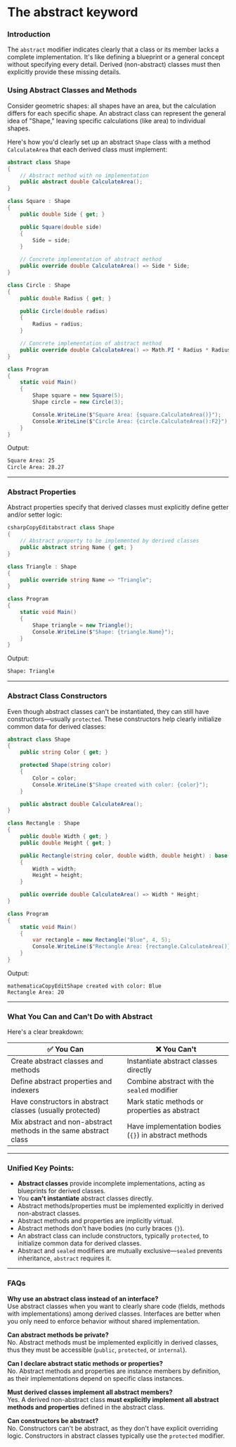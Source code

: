 # The abstract keyword

### Introduction

The `abstract` modifier indicates clearly that a class or its member lacks a complete implementation. It's like defining a blueprint or a general concept without specifying every detail. Derived (non-abstract) classes must then explicitly provide these missing details.



### Using Abstract Classes and Methods

Consider geometric shapes: all shapes have an area, but the calculation differs for each specific shape. An abstract class can represent the general idea of "Shape," leaving specific calculations (like area) to individual shapes.

Here's how you'd clearly set up an abstract `Shape` class with a method `CalculateArea` that each derived class must implement:

```csharp
abstract class Shape
{
    // Abstract method with no implementation
    public abstract double CalculateArea();
}

class Square : Shape
{
    public double Side { get; }

    public Square(double side)
    {
        Side = side;
    }

    // Concrete implementation of abstract method
    public override double CalculateArea() => Side * Side;
}

class Circle : Shape
{
    public double Radius { get; }

    public Circle(double radius)
    {
        Radius = radius;
    }

    // Concrete implementation of abstract method
    public override double CalculateArea() => Math.PI * Radius * Radius;
}

class Program
{
    static void Main()
    {
        Shape square = new Square(5);
        Shape circle = new Circle(3);

        Console.WriteLine($"Square Area: {square.CalculateArea()}");
        Console.WriteLine($"Circle Area: {circle.CalculateArea():F2}");
    }
}
```

Output:

```bash
Square Area: 25
Circle Area: 28.27
```



***

### Abstract Properties

Abstract properties specify that derived classes must explicitly define getter and/or setter logic:

```csharp
csharpCopyEditabstract class Shape
{
    // Abstract property to be implemented by derived classes
    public abstract string Name { get; }
}

class Triangle : Shape
{
    public override string Name => "Triangle";
}

class Program
{
    static void Main()
    {
        Shape triangle = new Triangle();
        Console.WriteLine($"Shape: {triangle.Name}");
    }
}
```

Output:

```bash
Shape: Triangle
```

***

### Abstract Class Constructors

Even though abstract classes can't be instantiated, they can still have constructors—usually `protected`. These constructors help clearly initialize common data for derived classes:

```csharp
abstract class Shape
{
    public string Color { get; }

    protected Shape(string color)
    {
        Color = color;
        Console.WriteLine($"Shape created with color: {color}");
    }

    public abstract double CalculateArea();
}

class Rectangle : Shape
{
    public double Width { get; }
    public double Height { get; }

    public Rectangle(string color, double width, double height) : base(color)
    {
        Width = width;
        Height = height;
    }

    public override double CalculateArea() => Width * Height;
}

class Program
{
    static void Main()
    {
        var rectangle = new Rectangle("Blue", 4, 5);
        Console.WriteLine($"Rectangle Area: {rectangle.CalculateArea()}");
    }
}

```

Output:

```
mathematicaCopyEditShape created with color: Blue
Rectangle Area: 20
```

***

### What You **Can** and **Can't** Do with Abstract

Here's a clear breakdown:

| ✅ **You Can**                                                    | ❌ **You Can't**                                       |
| ---------------------------------------------------------------- | ----------------------------------------------------- |
| Create abstract classes and methods                              | Instantiate abstract classes directly                 |
| Define abstract properties and indexers                          | Combine abstract with the `sealed` modifier           |
| Have constructors in abstract classes (usually protected)        | Mark static methods or properties as abstract         |
| Mix abstract and non-abstract methods in the same abstract class | Have implementation bodies (`{}`) in abstract methods |

***

### Unified Key Points:

* **Abstract classes** provide incomplete implementations, acting as blueprints for derived classes.
* You **can't instantiate** abstract classes directly.
* Abstract methods/properties must be implemented explicitly in derived non-abstract classes.
* Abstract methods and properties are implicitly virtual.
* Abstract methods don't have bodies (no curly braces `{}`).
* An abstract class can include constructors, typically `protected`, to initialize common data for derived classes.
* Abstract and `sealed` modifiers are mutually exclusive—`sealed` prevents inheritance, `abstract` requires it.

***

### FAQs

**Why use an abstract class instead of an interface?**\
Use abstract classes when you want to clearly share code (fields, methods with implementations) among derived classes. Interfaces are better when you only need to enforce behavior without shared implementation.

**Can abstract methods be private?**\
No. Abstract methods must be implemented explicitly in derived classes, thus they must be accessible (`public`, `protected`, or `internal`).

**Can I declare abstract static methods or properties?**\
No. Abstract methods and properties are instance members by definition, as their implementations depend on specific class instances.

**Must derived classes implement all abstract members?**\
Yes. A derived non-abstract class **must explicitly implement all abstract methods and properties** defined in the abstract class.

**Can constructors be abstract?**\
No. Constructors can't be abstract, as they don't have explicit overriding logic. Constructors in abstract classes typically use the `protected` modifier.
